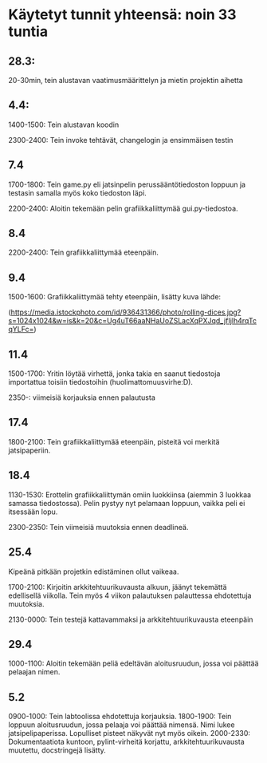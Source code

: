 # Käytetyt tunnit yhteensä: noin 33 tuntia

## 28.3: 
20-30min, tein alustavan vaatimusmäärittelyn ja mietin projektin aihetta

## 4.4:
1400-1500: Tein alustavan koodin

2300-2400: Tein invoke tehtävät, changelogin ja ensimmäisen testin


## 7.4
1700-1800: Tein game.py eli jatsinpelin perussääntötiedoston loppuun ja testasin samalla myös koko tiedoston läpi.

2200-2400: Aloitin tekemään pelin grafiikkaliittymää gui.py-tiedostoa. 

## 8.4
2200-2400: Tein grafiikkaliittymää eteenpäin.

## 9.4 

1500-1600: Grafiikkaliittymää tehty eteenpäin, lisätty kuva lähde:

(https://media.istockphoto.com/id/936431366/photo/rolling-dices.jpg?s=1024x1024&w=is&k=20&c=Ug4uT66aaNHaUoZSLacXqPXJqd_jfIjlh4rqTcqYLFc=)

## 11.4 

1500-1700: Yritin löytää virhettä, jonka takia en saanut tiedostoja importattua toisiin tiedostoihin (huolimattomuusvirhe:D). 

2350-: viimeisiä korjauksia ennen palautusta

## 17.4 

1800-2100: Tein grafiikkaliittymää eteenpäin, pisteitä voi merkitä jatsipaperiin.

## 18.4

1130-1530: Erottelin grafiikkaliittymän omiin luokkiinsa (aiemmin 3 luokkaa samassa tiedostossa). Pelin pystyy nyt pelamaan loppuun, vaikka peli ei itsessään lopu.

2300-2350: Tein viimeisiä muutoksia ennen deadlineä.


## 25.4
Kipeänä pitkään projetkin edistäminen ollut vaikeaa.

1700-2100: Kirjoitin arkkitehtuurikuvausta alkuun, jäänyt tekemättä edellisellä viikolla. Tein myös 4 viikon palautuksen palauttessa ehdotettuja muutoksia. 

2130-0000: Tein testejä kattavammaksi ja arkkitehtuurikuvausta eteenpäin


## 29.4

1000-1100: Aloitin tekemään peliä edeltävän aloitusruudun, jossa voi päättää pelaajan nimen.

## 5.2 

0900-1000: Tein labtoolissa ehdotettuja korjauksia.
1800-1900: Tein loppuun aloitusruudun, jossa pelaaja voi päättää nimensä. Nimi lukee jatsipelipaperissa. Lopulliset pisteet näkyvät nyt myös oikein. 
2000-2330: Dokumentaatiota kuntoon, pylint-virheitä korjattu, arkkitehtuurikuvausta muutettu, docstringejä lisätty.
